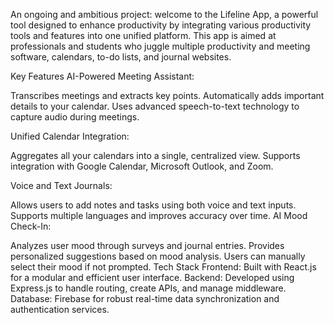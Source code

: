 An ongoing and ambitious project: welcome to the Lifeline App, a powerful tool designed to enhance productivity by integrating various productivity tools and features into one unified platform. This app is aimed at professionals and students who juggle multiple productivity and meeting software, calendars, to-do lists, and journal websites.

Key Features
AI-Powered Meeting Assistant:

Transcribes meetings and extracts key points.
Automatically adds important details to your calendar.
Uses advanced speech-to-text technology to capture audio during meetings.

Unified Calendar Integration:

Aggregates all your calendars into a single, centralized view.
Supports integration with Google Calendar, Microsoft Outlook, and Zoom.

Voice and Text Journals:

Allows users to add notes and tasks using both voice and text inputs.
Supports multiple languages and improves accuracy over time.
AI Mood Check-In:

Analyzes user mood through surveys and journal entries.
Provides personalized suggestions based on mood analysis.
Users can manually select their mood if not prompted.
Tech Stack
Frontend: Built with React.js for a modular and efficient user interface.
Backend: Developed using Express.js to handle routing, create APIs, and manage middleware.
Database: Firebase for robust real-time data synchronization and authentication services.
